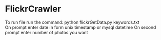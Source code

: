 # FlickrCrawler
To run file run the command:
python flickrGetData.py keywords.txt  
On prompt enter date in form unix timestamp or mysql datetime
On second prompt enter number of photos you want
